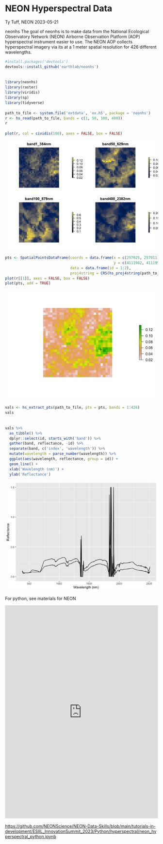 NEON Hyperspectral Data
================
Ty Tuff, NEON
2023-05-21

neonhs The goal of neonhs is to make data from the National Ecological
Observatory Network (NEON) Airborne Observation Platform (AOP)
hyperspectral instrument easier to use. The NEON AOP collects
hyperspectral imagery via its at a 1 meter spatial resolution for 426
different wavelengths.

``` r
#install.packages('devtools')
devtools::install_github('earthlab/neonhs')


library(neonhs)
library(raster)
library(viridis)
library(sp)
library(tidyverse)

path_to_file <- system.file('extdata', 'ex.h5', package = 'neonhs')
r <- hs_read(path_to_file, bands = c(1, 50, 100, 400))
r

plot(r, col = cividis(100), axes = FALSE, box = FALSE)
```

![](neon_hyperspectral_files/figure-gfm/unnamed-chunk-1-1.png)

``` r
pts <- SpatialPointsDataFrame(coords = data.frame(x = c(257025, 257011),
                                                  y = c(4111982, 4111991)), 
                              data = data.frame(id = 1:2),
                              proj4string = CRS(hs_proj4string(path_to_file)))
plot(r[[1]], axes = FALSE, box = FALSE)
plot(pts, add = TRUE)
```

![](neon_hyperspectral_files/figure-gfm/unnamed-chunk-1-2.png)

``` r
vals <- hs_extract_pts(path_to_file, pts = pts, bands = 1:426)
vals


vals %>%
  as_tibble() %>%
  dplyr::select(id, starts_with('band')) %>%
  gather(band, reflectance, -id) %>%
  separate(band, c('index', 'wavelength')) %>%
  mutate(wavelength = parse_number(wavelength)) %>%
  ggplot(aes(wavelength, reflectance, group = id)) + 
  geom_line() + 
  xlab('Wavelength (nm)') + 
  ylab('Reflectance')
```

![](neon_hyperspectral_files/figure-gfm/unnamed-chunk-1-3.png)

For python, see materials for NEON

<iframe width="100%" height="700" src="https://github.com/NEONScience/NEON-Data-Skills/blob/main/tutorials-in-development/ESIIL_InnovationSummit_2023/Python/hyperspectral/neon_hyperspectral_python.ipynb/" style="border:none" title="Contributed by NEON">
</iframe>

<https://github.com/NEONScience/NEON-Data-Skills/blob/main/tutorials-in-development/ESIIL_InnovationSummit_2023/Python/hyperspectral/neon_hyperspectral_python.ipynb>

